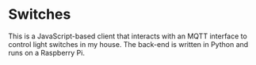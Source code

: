 # Switches
This is a JavaScript-based client that interacts with an MQTT interface to control light switches in my house. The back-end is written in Python and runs on a Raspberry Pi.